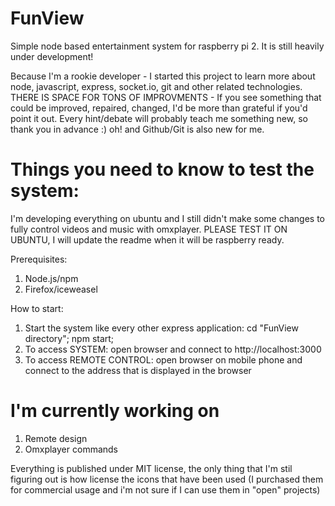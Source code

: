 # FunView
Simple node based entertainment system for raspberry pi 2. It is still heavily under development!

Because I'm a rookie developer - I started this project to learn more about node, javascript, express, socket.io, git and other related technologies. THERE IS SPACE FOR TONS OF IMPROVMENTS - If you see something that could be improved, repaired, changed, I'd be more than grateful if you'd point it out. Every hint/debate will probably teach me something new, so thank you in advance :) oh! and Github/Git is also new for me.

# Things you need to know to test the system:

I'm developing everything on ubuntu and I still didn't make some changes to fully control videos and music with omxplayer. PLEASE TEST IT ON UBUNTU, I will update the readme when it will be raspberry ready.

Prerequisites:

1. Node.js/npm
2. Firefox/iceweasel

How to start:

1. Start the system like every other express application: cd "FunView directory"; npm start;
2. To access SYSTEM: open browser and connect to http://localhost:3000
3. To access REMOTE CONTROL: open browser on mobile phone and connect to the address that is displayed in the browser

# I'm currently working on

1. Remote design
2. Omxplayer commands

Everything is published under MIT license, the only thing that I'm stil figuring out is how license the icons that have been used (I purchased them for commercial usage and i'm not sure if I can use them in "open" projects)



